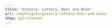 ```yaml
---
title: "Grocery- Lottery, Beer and Wine"
url: /washington/grocery-lottery-beer-and-wine/
shop: Spirituosen
---
```

